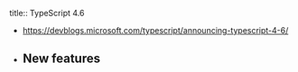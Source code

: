 title:: TypeScript 4.6

- https://devblogs.microsoft.com/typescript/announcing-typescript-4-6/
- ## New features
